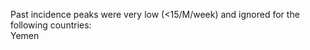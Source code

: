 Past incidence peaks were very low (<15/M/week) and ignored for the following countries:<br>Yemen
<br>
